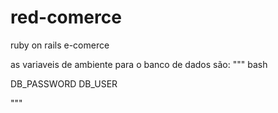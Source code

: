 # red-comerce
ruby on rails e-comerce

as variaveis de ambiente para o banco de dados são:
""" bash

DB_PASSWORD
DB_USER 

"""
